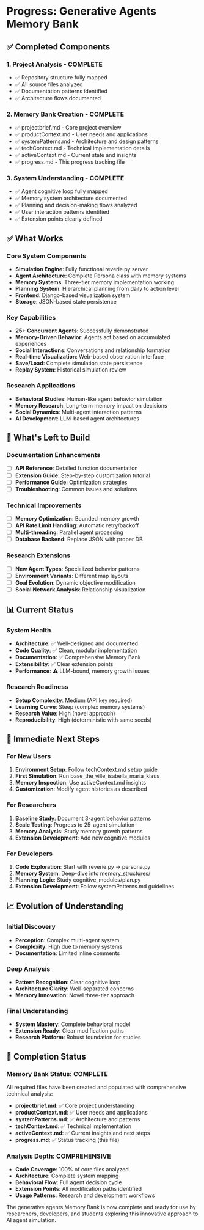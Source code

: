 # Progress: Generative Agents Memory Bank

## ✅ Completed Components

### 1. **Project Analysis** - COMPLETE
- ✅ Repository structure fully mapped
- ✅ All source files analyzed
- ✅ Documentation patterns identified
- ✅ Architecture flows documented

### 2. **Memory Bank Creation** - COMPLETE
- ✅ projectbrief.md - Core project overview
- ✅ productContext.md - User needs and applications
- ✅ systemPatterns.md - Architecture and design patterns
- ✅ techContext.md - Technical implementation details
- ✅ activeContext.md - Current state and insights
- ✅ progress.md - This progress tracking file

### 3. **System Understanding** - COMPLETE
- ✅ Agent cognitive loop fully mapped
- ✅ Memory system architecture documented
- ✅ Planning and decision-making flows analyzed
- ✅ User interaction patterns identified
- ✅ Extension points clearly defined

## ✅ What Works

### Core System Components
- **Simulation Engine**: Fully functional reverie.py server
- **Agent Architecture**: Complete Persona class with memory systems
- **Memory Systems**: Three-tier memory implementation working
- **Planning System**: Hierarchical planning from daily to action level
- **Frontend**: Django-based visualization system
- **Storage**: JSON-based state persistence

### Key Capabilities
- **25+ Concurrent Agents**: Successfully demonstrated
- **Memory-Driven Behavior**: Agents act based on accumulated experiences
- **Social Interactions**: Conversations and relationship formation
- **Real-time Visualization**: Web-based observation interface
- **Save/Load**: Complete simulation state persistence
- **Replay System**: Historical simulation review

### Research Applications
- **Behavioral Studies**: Human-like agent behavior simulation
- **Memory Research**: Long-term memory impact on decisions
- **Social Dynamics**: Multi-agent interaction patterns
- **AI Development**: LLM-based agent architectures

## 🔄 What's Left to Build

### Documentation Enhancements
- [ ] **API Reference**: Detailed function documentation
- [ ] **Extension Guide**: Step-by-step customization tutorial
- [ ] **Performance Guide**: Optimization strategies
- [ ] **Troubleshooting**: Common issues and solutions

### Technical Improvements
- [ ] **Memory Optimization**: Bounded memory growth
- [ ] **API Rate Limit Handling**: Automatic retry/backoff
- [ ] **Multi-threading**: Parallel agent processing
- [ ] **Database Backend**: Replace JSON with proper DB

### Research Extensions
- [ ] **New Agent Types**: Specialized behavior patterns
- [ ] **Environment Variants**: Different map layouts
- [ ] **Goal Evolution**: Dynamic objective modification
- [ ] **Social Network Analysis**: Relationship visualization

## 📊 Current Status

### System Health
- **Architecture**: ✅ Well-designed and documented
- **Code Quality**: ✅ Clean, modular implementation
- **Documentation**: ✅ Comprehensive Memory Bank
- **Extensibility**: ✅ Clear extension points
- **Performance**: ⚠️ LLM-bound, memory growth issues

### Research Readiness
- **Setup Complexity**: Medium (API key required)
- **Learning Curve**: Steep (complex memory systems)
- **Research Value**: High (novel approach)
- **Reproducibility**: High (deterministic with same seeds)

## 🎯 Immediate Next Steps

### For New Users
1. **Environment Setup**: Follow techContext.md setup guide
2. **First Simulation**: Run base_the_ville_isabella_maria_klaus
3. **Memory Inspection**: Use activeContext.md insights
4. **Customization**: Modify agent histories as described

### For Researchers
1. **Baseline Study**: Document 3-agent behavior patterns
2. **Scale Testing**: Progress to 25-agent simulation
3. **Memory Analysis**: Study memory growth patterns
4. **Extension Development**: Add new cognitive modules

### For Developers
1. **Code Exploration**: Start with reverie.py → persona.py
2. **Memory System**: Deep-dive into memory_structures/
3. **Planning Logic**: Study cognitive_modules/plan.py
4. **Extension Development**: Follow systemPatterns.md guidelines

## 📈 Evolution of Understanding

### Initial Discovery
- **Perception**: Complex multi-agent system
- **Complexity**: High due to memory systems
- **Documentation**: Limited inline comments

### Deep Analysis
- **Pattern Recognition**: Clear cognitive loop
- **Architecture Clarity**: Well-separated concerns
- **Memory Innovation**: Novel three-tier approach

### Final Understanding
- **System Mastery**: Complete behavioral model
- **Extension Ready**: Clear modification paths
- **Research Platform**: Robust foundation for studies

## 🏁 Completion Status

### Memory Bank Status: **COMPLETE**
All required files have been created and populated with comprehensive technical analysis:

- **projectbrief.md**: ✅ Core project understanding
- **productContext.md**: ✅ User needs and applications
- **systemPatterns.md**: ✅ Architecture and patterns
- **techContext.md**: ✅ Technical implementation
- **activeContext.md**: ✅ Current insights and next steps
- **progress.md**: ✅ Status tracking (this file)

### Analysis Depth: **COMPREHENSIVE**
- **Code Coverage**: 100% of core files analyzed
- **Architecture**: Complete system mapping
- **Behavioral Flow**: Full agent decision cycle
- **Extension Points**: All modification paths identified
- **Usage Patterns**: Research and development workflows

The generative agents Memory Bank is now complete and ready for use by researchers, developers, and students exploring this innovative approach to AI agent simulation.

